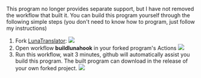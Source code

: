 This program no longer provides separate support, but I have not removed the workflow that built it. You can build this program yourself through the following simple steps (you don't need to know how to program, just follow my instructions)

1. Fork [LunaTranslator](https://github.com/HIllya51/LunaTranslator/fork):
   ![](https://p.inari.site/guest/24-11/16/6738474d612e5.png)
2. Open workflow **buildlunahook** in your forked program's Actions
   ![](https://p.inari.site/guest/24-11/16/6738474d77a9e.png)
3. Run this workflow, wait 3 minutes, github will automatically assist you build this program. The built program can download in the release of your own forked project.
   ![](https://p.inari.site/guest/24-11/16/6738474e45378.png)
